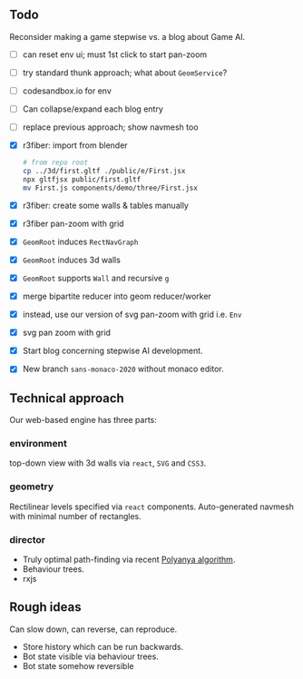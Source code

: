 ## Todo

Reconsider making a game stepwise vs. a blog about Game AI.

- [ ] can reset env ui; must 1st click to start pan-zoom
- [ ] try standard thunk approach; what about `GeomService`?
- [ ] codesandbox.io for env
- [ ] Can collapse/expand each blog entry

- [ ] replace previous approach; show navmesh too
- [x] r3fiber: import from blender
  ```sh
  # from repo root
  cp ../3d/first.gltf ./public/e/First.jsx
  npx gltfjsx public/first.gltf
  mv First.js components/demo/three/First.jsx 
  ```
- [x] r3fiber: create some walls & tables manually
- [x] r3fiber pan-zoom with grid
- [x] `GeomRoot` induces `RectNavGraph`
- [x] `GeomRoot` induces 3d walls
- [x] `GeomRoot` supports `Wall` and recursive `g`
- [x] merge bipartite reducer into geom reducer/worker
- [x] instead, use our version of svg pan-zoom with grid i.e. `Env`
- [x] svg pan zoom with grid
- [x] Start blog concerning stepwise AI development.
- [x] New branch `sans-monaco-2020` without monaco editor.




## Technical approach

Our web-based engine has three parts:

### __environment__

top-down view with 3d walls via `react`, `SVG` and `CSS3`.

### __geometry__

Rectilinear levels specified via `react` components.
Auto-generated navmesh with minimal number of rectangles.

### __director__

- Truly optimal path-finding via recent [Polyanya algorithm](#cite-polyanya).
- Behaviour trees.
- rxjs

## Rough ideas

Can slow down, can reverse, can reproduce.
  - Store history which can be run backwards.
  - Bot state visible via behaviour trees.
  - Bot state somehow reversible
